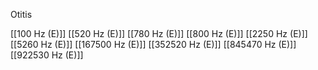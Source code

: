 Otitis

[[100 Hz (E)]]
[[520 Hz (E)]]
[[780 Hz (E)]]
[[800 Hz (E)]]
[[2250 Hz (E)]]
[[5260 Hz (E)]]
[[167500 Hz (E)]]
[[352520 Hz (E)]]
[[845470 Hz (E)]]
[[922530 Hz (E)]]